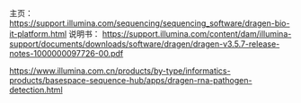 主页：
https://support.illumina.com/sequencing/sequencing_software/dragen-bio-it-platform.html
说明书：
https://support.illumina.com/content/dam/illumina-support/documents/downloads/software/dragen/dragen-v3.5.7-release-notes-1000000097726-00.pdf

https://www.illumina.com.cn/products/by-type/informatics-products/basespace-sequence-hub/apps/dragen-rna-pathogen-detection.html